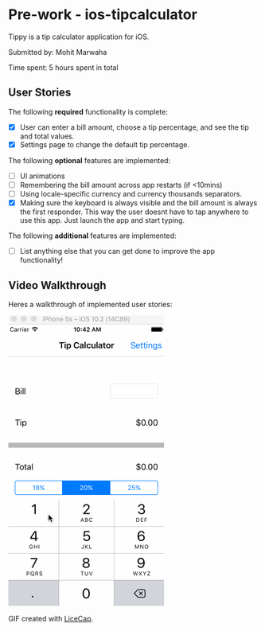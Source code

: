 # Pre-work - ios-tipcalculator

Tippy is a tip calculator application for iOS.

Submitted by: Mohit Marwaha

Time spent: 5 hours spent in total

## User Stories

The following **required** functionality is complete:

* [X] User can enter a bill amount, choose a tip percentage, and see the tip and total values.
* [X] Settings page to change the default tip percentage.

The following **optional** features are implemented:
* [ ] UI animations
* [ ] Remembering the bill amount across app restarts (if <10mins)
* [ ] Using locale-specific currency and currency thousands separators.
* [X] Making sure the keyboard is always visible and the bill amount is always the first responder. This way the user doesnt have to tap anywhere to use this app. Just launch the app and start typing.

The following **additional** features are implemented:

- [ ] List anything else that you can get done to improve the app functionality!

## Video Walkthrough 

Heres a walkthrough of implemented user stories:

![alt tag](https://github.com/mohitmarwaha/ios-tipcalculator/blob/master/tippy.gif)

GIF created with [LiceCap](http://www.cockos.com/licecap/).
